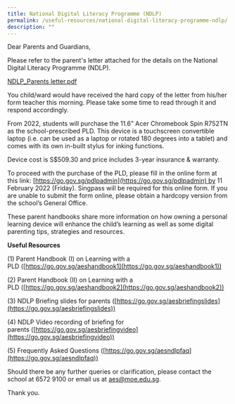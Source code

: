 ```yaml
---
title: National Digital Literacy Programme (NDLP)
permalink: /useful-resources/national-digital-literacy-programme-ndlp/
description: ""
---
```

Dear Parents and Guardians,

Please refer to the parent's letter attached for the details on the National Digital Literacy Programme (NDLP).

[NDLP\_Parents letter.pdf](/files/NDLP_Parents%20letter.pdf)

You child/ward would have received the hard copy of the letter from his/her form teacher this morning. Please take some time to read through it and respond accordingly.

From 2022, students will purchase the 11.6” Acer Chromebook Spin R752TN as the school-prescribed PLD. This device is a touchscreen convertible laptop (i.e. can be used as a laptop or rotated 180 degrees into a tablet) and comes with its own in-built stylus for inking functions.

Device cost is S$509.30 and price includes 3-year insurance & warranty.

To proceed with the purchase of the PLD, please fill in the online form at this link: [https://go.gov.sg/pdlpadmin](https://go.gov.sg/pdlpadmin) by 11 February 2022 (Friday). Singpass will be required for this online form. If you are unable to submit the form online, please obtain a hardcopy version from the school’s General Office.

These parent handbooks share more information on how owning a personal learning device will enhance the child’s learning as well as some digital parenting tips, strategies and resources.

**Useful Resources**

(1) Parent Handbook (I) on Learning with a PLD ([https://go.gov.sg/aeshandbook1](https://go.gov.sg/aeshandbook1))

(2) Parent Handbook (II) on Learning with a PLD ([https://go.gov.sg/aeshandbook2](https://go.gov.sg/aeshandbook2))

(3) NDLP Briefing slides for parents ([https://go.gov.sg/aesbriefingslides](https://go.gov.sg/aesbriefingslides))

(4) NDLP Video recording of briefing for parents ([https://go.gov.sg/aesbriefingvideo](https://go.gov.sg/aesbriefingvideo))

(5) Frequently Asked Questions ([https://go.gov.sg/aesndlpfaq](https://go.gov.sg/aesndlpfaq))

Should there be any further queries or clarification, please contact the school at 6572 9100 or email us at aes@moe.edu.sg. 

Thank you.